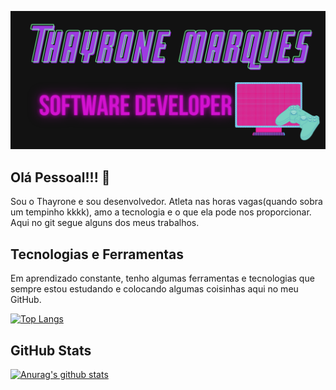 ![MyImage](https://github.com/thayroneprog/thayroneprog/blob/master/thayrone.jpeg)

## Olá Pessoal!!! 👋

Sou o Thayrone e sou desenvolvedor. Atleta nas horas vagas(quando sobra um tempinho kkkk), amo a tecnologia e o que ela pode nos proporcionar. Aqui no git segue alguns dos meus trabalhos.

## Tecnologias e Ferramentas
Em aprendizado constante, tenho algumas ferramentas e tecnologias que sempre estou estudando e colocando algumas coisinhas aqui no meu GitHub.

[![Top Langs](https://github-readme-stats.vercel.app/api/top-langs/?username=thayroneprog&layout=compact)](https://github.com/thayroneprog/github-readme-stats)

## GitHub Stats

[![Anurag's github stats](https://github-readme-stats.vercel.app/api?username=thayroneprog&show_icons=true&theme=radical)](https://github.com/thayroneprog/github-readme-stats)


